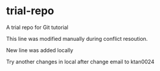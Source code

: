 # trial-repo
A trial repo for Git tutorial

This line was modified manually during conflict resoution.

New line was added locally 

Try another changes in local after change email to ktan0024